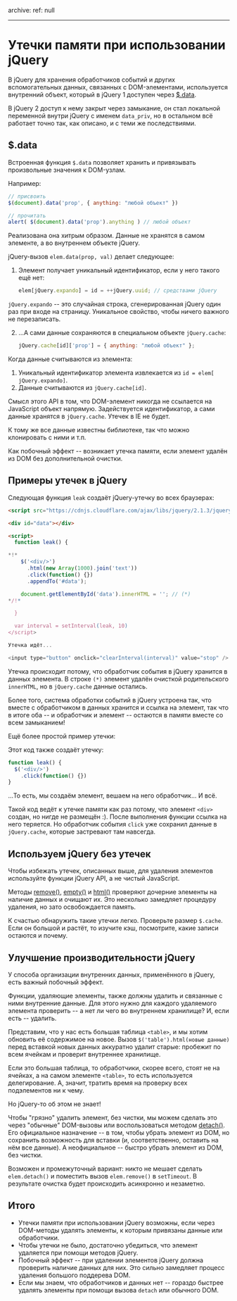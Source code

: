 archive:
  ref: null

---


# Утечки памяти при использовании jQuery

В jQuery для хранения обработчиков событий и других вспомогательных данных, связанных с DOM-элементами, используется внутренний объект, который в jQuery 1 доступен через <a href="http://api.jquery.com/jQuery.data/">$.data</a>.

В jQuery 2 доступ к нему закрыт через замыкание, он стал локальной переменной внутри jQuery с именем `data_priv`, но в остальном всё работает точно так, как описано, и с теми же последствиями.

## $.data

Встроенная функция `$.data` позволяет хранить и привязывать произвольные значения к DOM-узлам.

Например:

```js no-beautify
// присвоить
$(document).data('prop', { anything: "любой объект" })

// прочитать
alert( $(document).data('prop').anything ) // любой объект
```

Реализована она хитрым образом. Данные не хранятся в самом элементе, а во внутреннем объекте jQuery.

jQuery-вызов `elem.data(prop, val)` делает следующее:

1. Элемент получает уникальный идентификатор, если у него такого ещё нет:

    ```js
    elem[jQuery.expando] = id = ++jQuery.uuid; // средствами jQuery
    ```

  `jQuery.expando` -- это случайная строка, сгенерированная jQuery один раз при входе на страницу. Уникальное свойство, чтобы ничего важного не перезаписать.
  
2. ...А сами данные сохраняются в специальном объекте `jQuery.cache`:

    ```js no-beautify
    jQuery.cache[id]['prop'] = { anything: "любой объект" };
    ```

Когда данные считываются из элемента:

1. Уникальный идентификатор элемента извлекается из `id = elem[ jQuery.expando]`.
2. Данные считываются из `jQuery.cache[id]`.

Смысл этого API в том, что DOM-элемент никогда не ссылается на JavaScript объект напрямую. Задействуется идентификатор, а сами данные хранятся в `jQuery.cache`. Утечек в IE не будет.

К тому же все данные известны библиотеке, так что можно клонировать с ними и т.п.

Как побочный эффект -- возникает утечка памяти, если элемент удалён из DOM без дополнительной очистки.

## Примеры утечек в jQuery

Следующая функция `leak` создаёт jQuery-утечку во всех браузерах:

```html run
<script src="https://cdnjs.cloudflare.com/ajax/libs/jquery/2.1.3/jquery.min.js"></script>

<div id="data"></div>

<script>
  function leak() {

*!*
    $('<div/>')
      .html(new Array(1000).join('text'))
      .click(function() {})
      .appendTo('#data');

    document.getElementById('data').innerHTML = ''; // (*)
*/!*

  }

  var interval = setInterval(leak, 10)
</script>

Утечка идёт...

<input type="button" onclick="clearInterval(interval)" value="stop" />
```

Утечка происходит потому, что обработчик события в jQuery хранится в данных элемента. В строке `(*)` элемент удалён очисткой родительского `innerHTML`, но в `jQuery.cache` данные остались.

Более того, система обработки событий в jQuery устроена так, что вместе с обработчиком в данных хранится и ссылка на элемент, так что в итоге оба -- и обработчик и элемент -- остаются в памяти вместе со всем замыканием!

Ещё более простой пример утечки:

Этот код также создаёт утечку:

```js
function leak() {
  $('<div/>')
    .click(function() {})
}
```

...То есть, мы создаём элемент, вешаем на него обработчик... И всё.

Такой код ведёт к утечке памяти как раз потому, что элемент `<div>` создан, но нигде не размещён :). После выполнения функции ссылка на него теряется. Но обработчик события `click` уже сохранил данные в `jQuery.cache`, которые застревают там навсегда.

## Используем jQuery без утечек

Чтобы избежать утечек, описанных выше, для удаления элементов используйте функции jQuery API, а не чистый JavaScript.

Методы <a href="http://api.jquery.com/remove/">remove()</a>, <a href="http://api.jquery.com/empty">empty()</a> и <a href="http://api.jquery.com/html">html()</a> проверяют дочерние элементы на наличие данных и очищают их. Это несколько замедляет процедуру удаления, но зато освобождается память.

К счастью обнаружить такие утечки легко. Проверьте размер `$.cache`. Если  он большой и растёт, то изучите кэш, посмотрите, какие записи остаются и почему.

## Улучшение производительности jQuery

У способа организации внутренних данных, применённого в jQuery, есть важный побочный эффект.

Функции, удаляющие элементы, также должны удалить и связанные с ними внутренние данные. Для этого нужно для каждого удаляемого элемента проверить -- а нет ли чего во внутреннем хранилище? И, если есть -- удалить.

Представим, что у нас есть большая таблица `<table>`, и мы хотим обновить её содержимое на новое. Вызов `$('table').html(новые данные)` перед вставкой новых данных аккуратно удалит старые: пробежит по всем ячейкам и проверит внутреннее хранилище.

Если это большая таблица, то обработчики, скорее всего, стоят не на ячейках, а на самом элементе `<table>`, то есть используется делегирование. А, значит, тратить время на проверку всех подэлементов ни к чему.

Но jQuery-то об этом не знает!

Чтобы "грязно" удалить элемент, без чистки, мы можем сделать это через "обычные" DOM-вызовы или воспользоваться методом <a href="http://api.jquery.com/detach">detach()</a>. Его официальное назначение -- в том, чтобы убрать элемент из DOM, но сохранить возможность для вставки (и, соответственно, оставить на нём все данные). А неофициальное -- быстро убрать элемент из DOM, без чистки.

Возможен и промежуточный вариант: никто не мешает сделать  `elem.detach()` и поместить вызов `elem.remove()` в `setTimeout`. В результате очистка будет происходить асинхронно и незаметно.

## Итого

- Утечки памяти при использовании jQuery возможны, если через DOM-методы удалять элементы, к которым привязаны данные или обработчики.
- Чтобы утечки не было, достаточно убедиться, что элемент удаляется при помощи методов jQuery.
- Побочный эффект -- при удалении элементов jQuery должна проверить наличие данных для них. Это сильно замедляет процесс удаления большого поддерева DOM.
- Если мы знаем, что обработчиков и данных нет -- гораздо быстрее удалять элементы при помощи вызова `detach` или обычного DOM.

